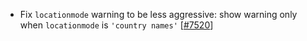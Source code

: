  - Fix `locationmode` warning to be less aggressive: show warning only when `locationmode` is `'country names'` [[#7520](https://github.com/plotly/plotly.js/pull/7520)]
